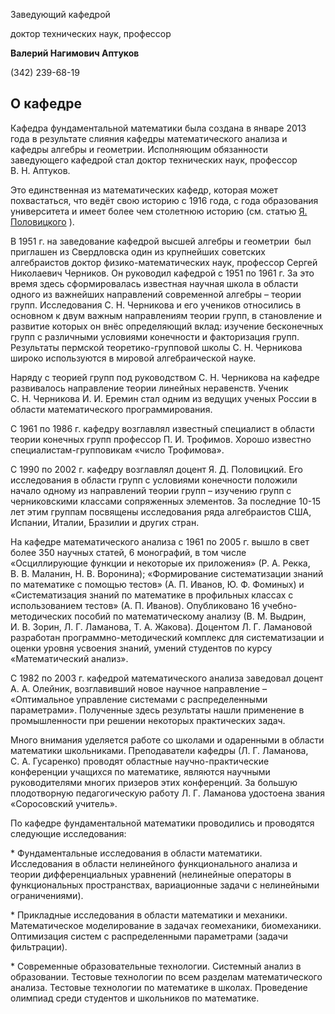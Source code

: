 Заведующий кафедрой
   

 доктор технических наук, профессор
   

**Валерий Нагимович Аптуков** 
  

 (342) 239-68-19
   


  
О кафедре
-----------------------------------------------------------------------------------------------------------





 Кафедра фундаментальной математики была создана в январе 2013 года в результате слияния кафедры математического анализа и кафедры алгебры и геометрии. Исполняющим обязанности заведующего кафедрой стал доктор технических наук, профессор В. Н. Аптуков.
   

  

 Это единственная из математических кафедр, которая может похвастаться, что ведёт свою историю с 1916 года, с года образования университета и имеет более чем столетнюю историю (см. статью
 [Я. Половицкого](http://vestnik.psu.ru/docs/2017/3/5/20173537.pdf) 
 ).
   

  

 В 1951 г. на заведование кафедрой высшей алгебры и геометрии  был приглашен из Свердловска один из крупнейших советских алгебраистов доктор физико-математических наук, профессор Сергей Николаевич Черников. Он руководил кафедрой с 1951 по 1961 г. За это время здесь сформировалась известная научная школа в области одного из важнейших направлений современной алгебры – теории групп. Исследования С. Н. Черникова и его учеников относились в основном к двум важным направлениям теории групп, в становление и развитие которых он внёс определяющий вклад: изучение бесконечных групп с различными условиями конечности и факторизация групп. Результаты пермской теоретико-групповой школы С. Н. Черникова широко используются в мировой алгебраической науке.
 



 Наряду с теорией групп под руководством С. Н. Черникова на кафедре развивалось направление теории линейных неравенств. Ученик С. Н. Черникова И. И. Еремин стал одним из ведущих ученых России в области математического программирования.
   

  

 С 1961 по 1986 г. кафедру возглавлял известный специалист в области теории конечных групп профессор П. И. Трофимов. Хорошо известно специалистам-групповикам «число Трофимова».
   

  

 С 1990 по 2002 г. кафедру возглавлял доцент Я. Д. Половицкий. Его исследования в области групп с условиями конечности положили начало одному из направлений теории групп – изучению групп с черниковскими классами сопряженных элементов. За последние 10-15 лет этим группам посвящены исследования ряда алгебраистов США, Испании, Италии, Бразилии и других стран.
   

  

 На кафедре математического анализа с 1961 по 2005 г. вышло в свет более 350 научных статей, 6 монографий, в том числе «Осциллирующие функции и некоторые их приложения» (Р. А. Рекка, В. В. Маланин, Н. В. Воронина); «Формирование систематизации знаний по математике с помощью тестов» (А. П. Иванов, Ю. Ф. Фоминых) и «Систематизация знаний по математике в профильных классах с использованием тестов» (А. П. Иванов). Опубликовано 16 учебно-методических пособий по математическому анализу (В. М. Выдрин, И. В. Зорин, Л. Г. Ламанова, Т. А. Жакова). Доцентом Л. Г. Ламановой разработан программно-методический комплекс для систематизации и оценки уровня усвоения знаний, умений студентов по курсу «Математический анализ».
   

  

 С 1982 по 2003 г. кафедрой математического анализа заведовал доцент А. А. Олейник, возглавивший новое научное направление – «Оптимальное управление системами с распределенными параметрами». Полученные здесь результаты нашли применение в промышленности при решении некоторых практических задач.
   

  

 Много внимания уделяется работе со школами и одаренными в области математики школьниками. Преподаватели кафедры (Л. Г. Ламанова, С. А. Гусаренко) проводят областные научно-практические конференции учащихся по математике, являются научными руководителями многих призеров этих конференций. За большую плодотворную педагогическую работу Л. Г. Ламанова удостоена звания «Соросовский учитель».
   

  

 По кафедре фундаментальной математики проводились и проводятся следующие исследования:
   

  

 \* Фундаментальные исследования в области математики. Исследования в области нелинейного функционального анализа и теории дифференциальных уравнений (нелинейные операторы в функциональных пространствах, вариационные задачи с нелинейными ограничениями).
   

 \* Прикладные исследования в области математики и механики. Математическое моделирование в задачах геомеханики, биомеханики. Оптимизация систем с распределенными параметрами (задачи фильтрации).
   

 \* Современные образовательные технологии. Системный анализ в образовании. Тестовые технологии по всем разделам математического анализа. Тестовые технологии по математике в школах. Проведение олимпиад среди студентов и школьников по математике.
